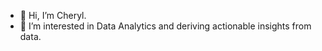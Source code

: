 - 👋 Hi, I’m Cheryl.
- 👀 I’m interested in Data Analytics and deriving actionable insights from data.

<!---
cheryltsy/cheryltsy is a ✨ special ✨ repository because its `README.md` (this file) appears on your GitHub profile.
You can click the Preview link to take a look at your changes.
--->
